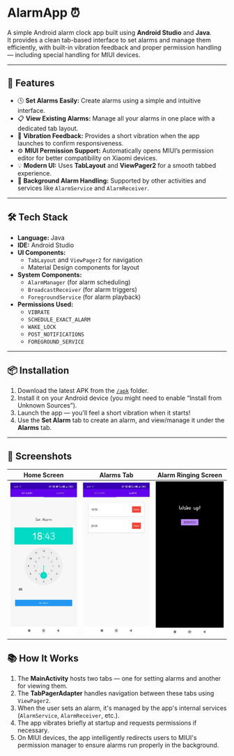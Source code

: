 # AlarmApp ⏰

A simple Android alarm clock app built using **Android Studio** and **Java**.  
It provides a clean tab-based interface to set alarms and manage them efficiently, with built-in vibration feedback and proper permission handling — including special handling for MIUI devices.

---

## 🧠 Features
- 🕓 **Set Alarms Easily:** Create alarms using a simple and intuitive interface.  
- 📋 **View Existing Alarms:** Manage all your alarms in one place with a dedicated tab layout.  
- 🔔 **Vibration Feedback:** Provides a short vibration when the app launches to confirm responsiveness.  
- ⚙️ **MIUI Permission Support:** Automatically opens MIUI’s permission editor for better compatibility on Xiaomi devices.  
- 💡 **Modern UI:** Uses **TabLayout** and **ViewPager2** for a smooth tabbed experience.  
- 🧾 **Background Alarm Handling:** Supported by other activities and services like `AlarmService` and `AlarmReceiver`.

---

## 🛠️ Tech Stack
- **Language:** Java  
- **IDE:** Android Studio  
- **UI Components:**  
  - `TabLayout` and `ViewPager2` for navigation  
  - Material Design components for layout  
- **System Components:**  
  - `AlarmManager` (for alarm scheduling)  
  - `BroadcastReceiver` (for alarm triggers)  
  - `ForegroundService` (for alarm playback)  
- **Permissions Used:**  
  - `VIBRATE`  
  - `SCHEDULE_EXACT_ALARM`  
  - `WAKE_LOCK`  
  - `POST_NOTIFICATIONS`  
  - `FOREGROUND_SERVICE`  

---

## 📦 Installation
1. Download the latest APK from the [`/apk`](./apk) folder.  
2. Install it on your Android device (you might need to enable “Install from Unknown Sources”).  
3. Launch the app — you'll feel a short vibration when it starts!  
4. Use the **Set Alarm** tab to create an alarm, and view/manage it under the **Alarms** tab.  

---

## 📸 Screenshots


| Home Screen | Alarms Tab | Alarm Ringing Screen |
|--------------|-------------|----------------------|
| ![Home UI](images/ui.jpeg) | ![Alarms Tab](images/alarms.jpeg) | ![Alarm Alert](images/off.jpeg) |


## 📚 How It Works
1. The **MainActivity** hosts two tabs — one for setting alarms and another for viewing them.  
2. The **TabPagerAdapter** handles navigation between these tabs using `ViewPager2`.  
3. When the user sets an alarm, it's managed by the app's internal services (`AlarmService`, `AlarmReceiver`, etc.).  
4. The app vibrates briefly at startup and requests permissions if necessary.  
5. On MIUI devices, the app intelligently redirects users to MIUI's permission manager to ensure alarms run properly in the background.  
